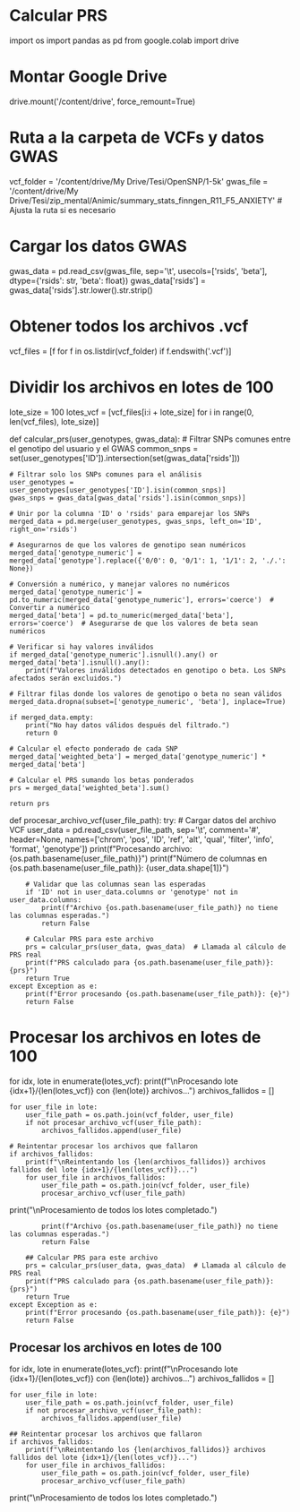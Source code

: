 # Calcular PRS

import os
import pandas as pd
from google.colab import drive

# Montar Google Drive
drive.mount('/content/drive', force_remount=True)

# Ruta a la carpeta de VCFs y datos GWAS
vcf_folder = '/content/drive/My Drive/Tesi/OpenSNP/1-5k'
gwas_file = '/content/drive/My Drive/Tesi/zip_mental/Animic/summary_stats_finngen_R11_F5_ANXIETY'  # Ajusta la ruta si es necesario

# Cargar los datos GWAS
gwas_data = pd.read_csv(gwas_file, sep='\t', usecols=['rsids', 'beta'], dtype={'rsids': str, 'beta': float})
gwas_data['rsids'] = gwas_data['rsids'].str.lower().str.strip()

# Obtener todos los archivos .vcf
vcf_files = [f for f in os.listdir(vcf_folder) if f.endswith('.vcf')]

# Dividir los archivos en lotes de 100
lote_size = 100
lotes_vcf = [vcf_files[i:i + lote_size] for i in range(0, len(vcf_files), lote_size)]

def calcular_prs(user_genotypes, gwas_data):
    # Filtrar SNPs comunes entre el genotipo del usuario y el GWAS
    common_snps = set(user_genotypes['ID']).intersection(set(gwas_data['rsids']))

    # Filtrar solo los SNPs comunes para el análisis
    user_genotypes = user_genotypes[user_genotypes['ID'].isin(common_snps)]
    gwas_snps = gwas_data[gwas_data['rsids'].isin(common_snps)]

    # Unir por la columna 'ID' o 'rsids' para emparejar los SNPs
    merged_data = pd.merge(user_genotypes, gwas_snps, left_on='ID', right_on='rsids')

    # Asegurarnos de que los valores de genotipo sean numéricos
    merged_data['genotype_numeric'] = merged_data['genotype'].replace({'0/0': 0, '0/1': 1, '1/1': 2, './.': None})

    # Conversión a numérico, y manejar valores no numéricos
    merged_data['genotype_numeric'] = pd.to_numeric(merged_data['genotype_numeric'], errors='coerce')  # Convertir a numérico
    merged_data['beta'] = pd.to_numeric(merged_data['beta'], errors='coerce')  # Asegurarse de que los valores de beta sean numéricos

    # Verificar si hay valores inválidos
    if merged_data['genotype_numeric'].isnull().any() or merged_data['beta'].isnull().any():
        print(f"Valores inválidos detectados en genotipo o beta. Los SNPs afectados serán excluidos.")

    # Filtrar filas donde los valores de genotipo o beta no sean válidos
    merged_data.dropna(subset=['genotype_numeric', 'beta'], inplace=True)

    if merged_data.empty:
        print("No hay datos válidos después del filtrado.")
        return 0

    # Calcular el efecto ponderado de cada SNP
    merged_data['weighted_beta'] = merged_data['genotype_numeric'] * merged_data['beta']

    # Calcular el PRS sumando los betas ponderados
    prs = merged_data['weighted_beta'].sum()

    return prs

def procesar_archivo_vcf(user_file_path):
    try:
        # Cargar datos del archivo VCF
        user_data = pd.read_csv(user_file_path, sep='\t', comment='#', header=None, names=['chrom', 'pos', 'ID', 'ref', 'alt', 'qual', 'filter', 'info', 'format', 'genotype'])
        print(f"Procesando archivo: {os.path.basename(user_file_path)}")
        print(f"Número de columnas en {os.path.basename(user_file_path)}: {user_data.shape[1]}")

        # Validar que las columnas sean las esperadas
        if 'ID' not in user_data.columns or 'genotype' not in user_data.columns:
            print(f"Archivo {os.path.basename(user_file_path)} no tiene las columnas esperadas.")
            return False

        # Calcular PRS para este archivo
        prs = calcular_prs(user_data, gwas_data)  # Llamada al cálculo de PRS real
        print(f"PRS calculado para {os.path.basename(user_file_path)}: {prs}")
        return True
    except Exception as e:
        print(f"Error procesando {os.path.basename(user_file_path)}: {e}")
        return False

# Procesar los archivos en lotes de 100
for idx, lote in enumerate(lotes_vcf):
    print(f"\nProcesando lote {idx+1}/{len(lotes_vcf)} con {len(lote)} archivos...")
    archivos_fallidos = []

    for user_file in lote:
        user_file_path = os.path.join(vcf_folder, user_file)
        if not procesar_archivo_vcf(user_file_path):
            archivos_fallidos.append(user_file)

    # Reintentar procesar los archivos que fallaron
    if archivos_fallidos:
        print(f"\nReintentando los {len(archivos_fallidos)} archivos fallidos del lote {idx+1}/{len(lotes_vcf)}...")
        for user_file in archivos_fallidos:
            user_file_path = os.path.join(vcf_folder, user_file)
            procesar_archivo_vcf(user_file_path)

print("\nProcesamiento de todos los lotes completado.")

            print(f"Archivo {os.path.basename(user_file_path)} no tiene las columnas esperadas.")
            return False

        ## Calcular PRS para este archivo
        prs = calcular_prs(user_data, gwas_data)  # Llamada al cálculo de PRS real
        print(f"PRS calculado para {os.path.basename(user_file_path)}: {prs}")
        return True
    except Exception as e:
        print(f"Error procesando {os.path.basename(user_file_path)}: {e}")
        return False

## Procesar los archivos en lotes de 100
for idx, lote in enumerate(lotes_vcf):
    print(f"\nProcesando lote {idx+1}/{len(lotes_vcf)} con {len(lote)} archivos...")
    archivos_fallidos = []

    for user_file in lote:
        user_file_path = os.path.join(vcf_folder, user_file)
        if not procesar_archivo_vcf(user_file_path):
            archivos_fallidos.append(user_file)

    ## Reintentar procesar los archivos que fallaron
    if archivos_fallidos:
        print(f"\nReintentando los {len(archivos_fallidos)} archivos fallidos del lote {idx+1}/{len(lotes_vcf)}...")
        for user_file in archivos_fallidos:
            user_file_path = os.path.join(vcf_folder, user_file)
            procesar_archivo_vcf(user_file_path)

print("\nProcesamiento de todos los lotes completado.")
